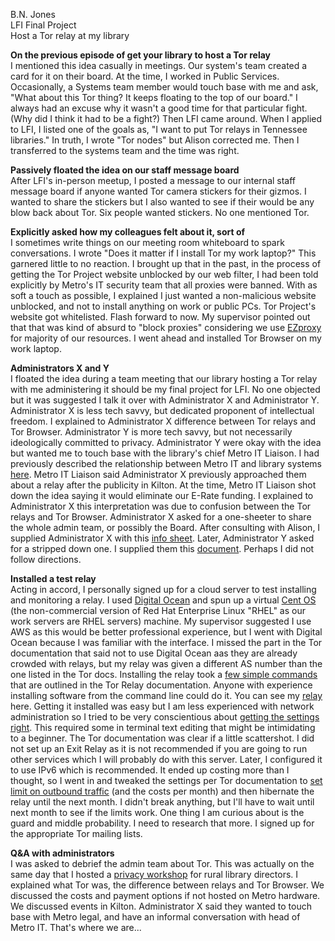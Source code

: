 B.N. Jones  
LFI Final Project  
Host a Tor relay at my library

**On the previous episode of get your library to host a Tor relay**  
I mentioned this idea casually in meetings. Our system's team created a card for it on their board. At the time, I worked in Public Services. Occasionally, a Systems team member would touch base with me and ask, "What about this Tor thing? It keeps floating to the top of our board." I always had an excuse why it wasn't a good time for that particular fight. (Why did I think it had to be a fight?) Then LFI came around. When I applied to LFI, I listed one of the goals as, "I want to put Tor relays in Tennessee libraries." In truth, I wrote "Tor nodes" but Alison corrected me. Then I transferred to the systems team and the time was right.

**Passively floated the idea on our staff message board**  
After LFI's in-person meetup, I posted a message to our internal staff message board if anyone wanted Tor camera stickers for their gizmos. I wanted to share the stickers but I also wanted to see if their would be any blow back about Tor. Six people wanted stickers. No one mentioned Tor.

**Explicitly asked how my colleagues felt about it, sort of**  
I sometimes write things on our meeting room whiteboard to spark conversations. I wrote "Does it matter if I install Tor my work laptop?" This garnered little to no reaction. I brought up that in the past, in the process of getting the Tor Project website unblocked by our web filter, I had been told explicitly by Metro's IT security team that all proxies were banned. With as soft a touch as possible, I explained I just wanted a non-malicious website unblocked, and not to install anything on work or public PCs. Tor Project's website got whitelisted. Flash forward to now. My supervisor pointed out that that was kind of absurd to "block proxies" considering we use [EZproxy](https://www.oclc.org/en/ezproxy.html) for majority of our resources. I went ahead and installed Tor Browser on my work laptop.  

**Administrators X and Y**  
I floated the idea during a team meeting that our library hosting a Tor relay with me administering it should be my final project for LFI. No one objected but it was suggested I talk it over with Administrator X and Administrator Y. Administrator X is less tech savvy, but dedicated proponent of intellectual freedom. I explained to Administrator X difference between Tor relays and Tor Browser. Administrator Y is more tech savvy, but not necessarily ideologically committed to privacy. Administrator Y were okay with the idea but wanted me to touch base with the library's chief Metro IT Liaison. I had previously described the relationship between Metro IT and library systems [here](https://libraryfreedom.chat/t/week-14-infosec-discussion/157/7?u=librarianbryan). Metro IT Liaison said Administrator X previously approached them about a relay after the publicity in Kilton. At the time, Metro IT Liaison shot down the idea saying it would eliminate our E-Rate funding. I explained to Administrator X this interpretation was due to confusion between the Tor relays and Tor Browser. Administrator X asked for a one-sheeter to share the whole admin team, or possibly the Board. After consulting with Alison, I supplied Administrator X with this [info sheet](***). Later, Administrator Y asked for a stripped down one. I supplied them this [document](***). Perhaps I did not follow directions.

**Installed a test relay**  
Acting in accord, I personally signed up for a cloud server to test installing and monitoring a relay. I used [Digital Ocean](https://www.digitalocean.com/) and spun up a virtual [Cent OS](https://www.centos.org/) (the non-commercial version of Red Hat Enterprise Linux "RHEL" as our work servers are RHEL servers) machine. My supervisor suggested I use AWS as this would be better professional experience, but I went with Digital Ocean because I was familiar with the interface. I missed the part in the Tor documentation that said not to use Digital Ocean aas they are already crowded with relays, but my relay was given a different AS number than the one listed in the Tor docs. Installing the relay took a [few simple commands](https://trac.torproject.org/projects/tor/wiki/TorRelayGuide/RPMUpdates) that are outlined in the Tor Relay documentation. Anyone with experience installing software from the command line could do it. You can see my [relay](https://metrics.torproject.org/rs.html#details/8FC8CA09759EAFE3DE1D5EC4D8C926B2376463CE) here. Getting it installed was easy but I am less experienced with network administration so I tried to be very conscientious about [getting the settings right](https://trac.torproject.org/projects/tor/wiki/TorRelayGuide#Parttwo:technicalsetup). This required some in terminal text editing that might be intimidating to a beginner. The Tor documentation was clear if a little scattershot. I did not set up an Exit Relay as it is not recommended if you are going to run other services which I will probably do with this server. Later, I configured it to use IPv6 which is recommended.  It ended up costing more than I thought, so I went in and tweaked the settings per Tor documentation to [set limit on outbound traffic](https://www.torproject.org/docs/tor-manual.html.en#AccountingMax) (and the costs per month) and then hibernate the relay until the next month. I didn't break anything, but I'll have to wait until next month to see if the limits work. One thing I am curious about is the guard and middle probability. I need to research that more. I signed up for the appropriate Tor mailing lists.

**Q&A with administrators**  
I was asked to debrief the admin team about Tor. This was actually on the same day that I hosted a [privacy workshop](https://librarianbryan.github.io/plmi-privacy-training_) for rural library directors. I explained what Tor was, the difference between relays and Tor Browser. We discussed the costs and payment options if not hosted on Metro hardware. We discussed events in Kilton. Administrator X said they wanted to touch base with Metro legal, and have an informal conversation with head of Metro IT. That's where we are...
